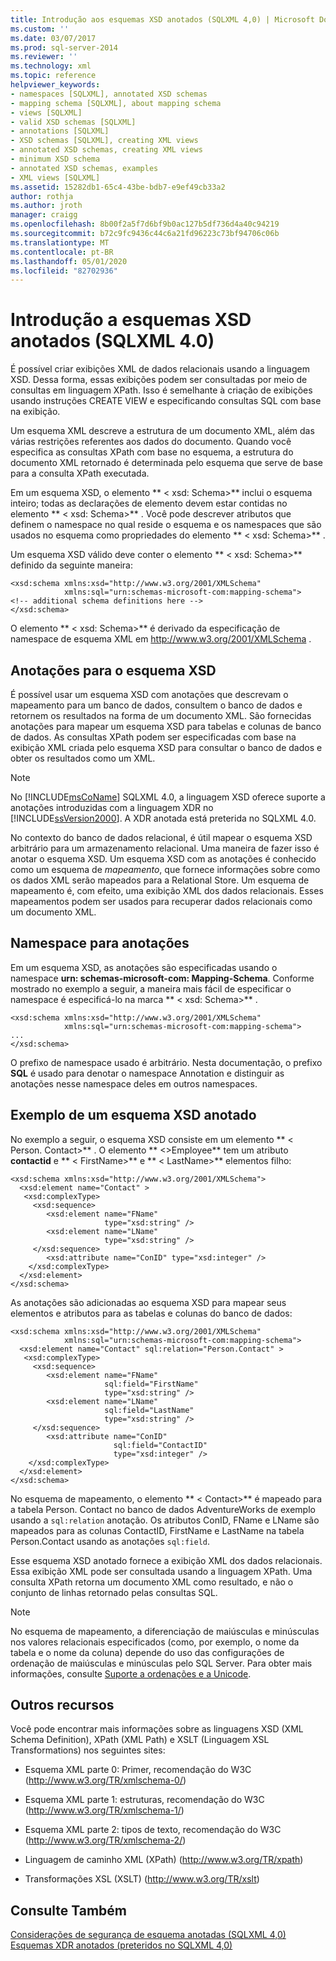 ```yaml
---
title: Introdução aos esquemas XSD anotados (SQLXML 4,0) | Microsoft Docs
ms.custom: ''
ms.date: 03/07/2017
ms.prod: sql-server-2014
ms.reviewer: ''
ms.technology: xml
ms.topic: reference
helpviewer_keywords:
- namespaces [SQLXML], annotated XSD schemas
- mapping schema [SQLXML], about mapping schema
- views [SQLXML]
- valid XSD schemas [SQLXML]
- annotations [SQLXML]
- XSD schemas [SQLXML], creating XML views
- annotated XSD schemas, creating XML views
- minimum XSD schema
- annotated XSD schemas, examples
- XML views [SQLXML]
ms.assetid: 15282db1-65c4-43be-bdb7-e9ef49cb33a2
author: rothja
ms.author: jroth
manager: craigg
ms.openlocfilehash: 8b00f2a5f7d6bf9b0ac127b5df736d4a40c94219
ms.sourcegitcommit: b72c9fc9436c44c6a21fd96223c73bf94706c06b
ms.translationtype: MT
ms.contentlocale: pt-BR
ms.lasthandoff: 05/01/2020
ms.locfileid: "82702936"
---
```

# <a name="introduction-to-annotated-xsd-schemas-sqlxml-40"></a>Introdução a esquemas XSD anotados (SQLXML 4.0)
  É possível criar exibições XML de dados relacionais usando a linguagem XSD. Dessa forma, essas exibições podem ser consultadas por meio de consultas em linguagem XPath. Isso é semelhante à criação de exibições usando instruções CREATE VIEW e especificando consultas SQL com base na exibição.  
  
 Um esquema XML descreve a estrutura de um documento XML, além das várias restrições referentes aos dados do documento. Quando você especifica as consultas XPath com base no esquema, a estrutura do documento XML retornado é determinada pelo esquema que serve de base para a consulta XPath executada.  
  
 Em um esquema XSD, o elemento ** \< xsd: Schema>** inclui o esquema inteiro; todas as declarações de elemento devem estar contidas no elemento ** \< xsd: Schema>** . Você pode descrever atributos que definem o namespace no qual reside o esquema e os namespaces que são usados no esquema como propriedades do elemento ** \< xsd: Schema>** .  
  
 Um esquema XSD válido deve conter o elemento ** \< xsd: Schema>** definido da seguinte maneira:  
  
```  
<xsd:schema xmlns:xsd="http://www.w3.org/2001/XMLSchema"   
            xmlns:sql="urn:schemas-microsoft-com:mapping-schema">  
<!-- additional schema definitions here -->  
</xsd:schema>  
```  
  
 O elemento ** \< xsd: Schema>** é derivado da especificação de namespace de esquema XML em http://www.w3.org/2001/XMLSchema .  
  
## <a name="annotations-to-the-xsd-schema"></a>Anotações para o esquema XSD  
 É possível usar um esquema XSD com anotações que descrevam o mapeamento para um banco de dados, consultem o banco de dados e retornem os resultados na forma de um documento XML. São fornecidas anotações para mapear um esquema XSD para tabelas e colunas de banco de dados. As consultas XPath podem ser especificadas com base na exibição XML criada pelo esquema XSD para consultar o banco de dados e obter os resultados como um XML.  
  
> [!NOTE]  
>  No [!INCLUDE[msCoName](../../../includes/msconame-md.md)] SQLXML 4.0, a linguagem XSD oferece suporte a anotações introduzidas com a linguagem XDR no [!INCLUDE[ssVersion2000](../../../includes/ssversion2000-md.md)]. A XDR anotada está preterida no SQLXML 4.0.  
  
 No contexto do banco de dados relacional, é útil mapear o esquema XSD arbitrário para um armazenamento relacional. Uma maneira de fazer isso é anotar o esquema XSD. Um esquema XSD com as anotações é conhecido como um esquema de *mapeamento*, que fornece informações sobre como os dados XML serão mapeados para a Relational Store. Um esquema de mapeamento é, com efeito, uma exibição XML dos dados relacionais. Esses mapeamentos podem ser usados para recuperar dados relacionais como um documento XML.  
  
## <a name="namespace-for-annotations"></a>Namespace para anotações  
 Em um esquema XSD, as anotações são especificadas usando o namespace **urn: schemas-microsoft-com: Mapping-Schema**. Conforme mostrado no exemplo a seguir, a maneira mais fácil de especificar o namespace é especificá-lo na marca ** \< xsd: Schema>** .  
  
```  
<xsd:schema xmlns:xsd="http://www.w3.org/2001/XMLSchema"   
            xmlns:sql="urn:schemas-microsoft-com:mapping-schema">  
...  
</xsd:schema>  
```  
  
 O prefixo de namespace usado é arbitrário. Nesta documentação, o prefixo **SQL** é usado para denotar o namespace Annotation e distinguir as anotações nesse namespace deles em outros namespaces.  
  
## <a name="example-of-an-annotated-xsd-schema"></a>Exemplo de um esquema XSD anotado  
 No exemplo a seguir, o esquema XSD consiste em um elemento ** \< Person. Contact>** . O elemento ** \<>Employee** tem um atributo **contactid** e ** \< FirstName>** e ** \< LastName>** elementos filho:  
  
```  
<xsd:schema xmlns:xsd="http://www.w3.org/2001/XMLSchema">  
  <xsd:element name="Contact" >  
   <xsd:complexType>  
     <xsd:sequence>  
        <xsd:element name="FName"    
                     type="xsd:string" />   
        <xsd:element name="LName"  
                     type="xsd:string" />  
     </xsd:sequence>  
        <xsd:attribute name="ConID" type="xsd:integer" />  
    </xsd:complexType>  
  </xsd:element>  
</xsd:schema>  
```  
  
 As anotações são adicionadas ao esquema XSD para mapear seus elementos e atributos para as tabelas e colunas do banco de dados:  
  
```  
<xsd:schema xmlns:xsd="http://www.w3.org/2001/XMLSchema"  
            xmlns:sql="urn:schemas-microsoft-com:mapping-schema">  
  <xsd:element name="Contact" sql:relation="Person.Contact" >  
   <xsd:complexType>  
     <xsd:sequence>  
        <xsd:element name="FName"  
                     sql:field="FirstName"   
                     type="xsd:string" />   
        <xsd:element name="LName"    
                     sql:field="LastName"    
                     type="xsd:string" />  
     </xsd:sequence>  
        <xsd:attribute name="ConID"   
                       sql:field="ContactID"   
                       type="xsd:integer" />  
    </xsd:complexType>  
  </xsd:element>  
</xsd:schema>  
```  
  
 No esquema de mapeamento, o elemento ** \< Contact>** é mapeado para a tabela Person. Contact no banco de dados AdventureWorks de exemplo usando a `sql:relation` anotação. Os atributos ConID, FName e LName são mapeados para as colunas ContactID, FirstName e LastName na tabela Person.Contact usando as anotações `sql:field`.  
  
 Esse esquema XSD anotado fornece a exibição XML dos dados relacionais. Essa exibição XML pode ser consultada usando a linguagem XPath. Uma consulta XPath retorna um documento XML como resultado, e não o conjunto de linhas retornado pelas consultas SQL.  
  
> [!NOTE]  
>  No esquema de mapeamento, a diferenciação de maiúsculas e minúsculas nos valores relacionais especificados (como, por exemplo, o nome da tabela e o nome da coluna) depende do uso das configurações de ordenação de maiúsculas e minúsculas pelo SQL Server. Para obter mais informações, consulte [Suporte a ordenações e a Unicode](../../collations/collation-and-unicode-support.md).  
  
## <a name="other-resources"></a>Outros recursos  
 Você pode encontrar mais informações sobre as linguagens XSD (XML Schema Definition), XPath (XML Path) e XSLT (Linguagem XSL Transformations) nos seguintes sites:  
  
-   Esquema XML parte 0: Primer, recomendação do W3C (http://www.w3.org/TR/xmlschema-0/)  
  
-   Esquema XML parte 1: estruturas, recomendação do W3C (http://www.w3.org/TR/xmlschema-1/)  
  
-   Esquema XML parte 2: tipos de texto, recomendação do W3C (http://www.w3.org/TR/xmlschema-2/)  
  
-   Linguagem de caminho XML (XPath) (http://www.w3.org/TR/xpath)  
  
-   Transformações XSL (XSLT) (http://www.w3.org/TR/xslt)  
  
## <a name="see-also"></a>Consulte Também  
 [Considerações de segurança de esquema anotadas &#40;SQLXML 4,0&#41;](../../sqlxml-annotated-xsd-schemas-xpath-queries/security/annotated-schema-security-considerations-sqlxml-4-0.md)   
 [Esquemas XDR anotados &#40;preteridos no SQLXML 4,0&#41;](annotated-xdr-schemas-deprecated-in-sqlxml-4-0.md)  
  
  

